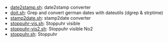 * [date2stamp.sh](https://gist.github.com/1983e2a78a916557d724#file-date2stamp-sh): date2stamp converter
* [doit.sh](https://gist.github.com/1983e2a78a916557d724#file-doit-sh): Grep and convert german dates with dateutils (dgrep & strptime)
* [stamp2date.sh](https://gist.github.com/1983e2a78a916557d724#file-stamp2date-sh): stamp2date converter
* [stoppuhr-vis.sh](https://gist.github.com/1983e2a78a916557d724#file-stoppuhr-vis-sh): Stoppuhr visible
* [stoppuhr-vis2.sh](https://gist.github.com/1983e2a78a916557d724#file-stoppuhr-vis2-sh): Stoppuhr visible No2
* [stoppuhr.sh](https://gist.github.com/1983e2a78a916557d724#file-stoppuhr-sh): Stoppuhr
